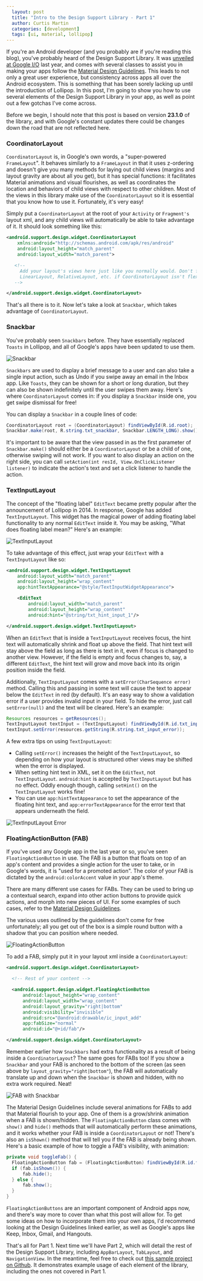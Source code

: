 ```yaml
---
  layout: post
  title: "Intro to the Design Support Library - Part 1"
  author: Curtis Martin
  categories: [development]
  tags: [ui, material, lollipop]
---
```


If you're an Android developer (and you probably are if you're reading this blog), you've probably heard of the Design Support Library. It was [unveiled at Google I/O](http://android-developers.blogspot.com/2015/05/android-design-support-library.html) last year, and comes with several classes to assist you in making your apps follow the [Material Design Guidelines](https://www.google.com/design/spec/material-design/introduction.html). This leads to not only a great user experience, but consistency across apps all over the Android ecosystem. This is something that has been sorely lacking up until the introduction of Lollipop. In this post, I'm going to show you how to use several elements of the Design Support Library in your app, as well as point out a few gotchas I've come across.<!--more-->

Before we begin, I should note that this post is based on version __23.1.0__ of the library, and with Google's constant updates there could be changes down the road that are not reflected here.

### CoordinatorLayout

`CoordinatorLayout` is, in Google's own words, a "super-powered `FrameLayout`". It behaves similarly to a `FrameLayout` in that it uses z-ordering and doesn't give you many methods for laying out child views (margins and layout gravity are about all you get), but it has special functions: it facilitates Material animations and visual flourishes, as well as coordinates the location and behaviors of child views with respect to other children. Most of the views in this library make use of the `CoordinatorLayout` so it is essential that you know how to use it. Fortunately, it's very easy!

Simply put a `CoordinatorLayout` at the root of your `Activity` or `Fragment's` layout xml, and any child views will automatically be able to take advantage of it. It should look something like this:

```xml
<android.support.design.widget.CoordinatorLayout
    xmlns:android="http://schemas.android.com/apk/res/android"
    android:layout_height="match_parent"
    android:layout_width="match_parent">

   <!-- 
     Add your layout's views here just like you normally would. Don't forget to add a root 
     LinearLayout, RelativeLayout, etc. if CoordinatorLayout isn't flexible enough for your needs.
   -->

</android.support.design.widget.CoordinatorLayout>
```

That's all there is to it. Now let's take a look at `Snackbar`, which takes advantage of `CoordinatorLayout`.

### Snackbar

You've probably seen `Snackbars` before. They have essentially replaced `Toasts` in Lollipop, and all of Google's apps have been updated to use them.

![Snackbar](/assets/2016-03-14-design-support-lib/snackbar.gif)

`Snackbars` are used to display a brief message to a user and can also take a single input action, such as Undo if you swipe away an email in the Inbox app. Like `Toasts`, they can be shown for a short or long duration, but they can also be shown indefinitely until the user swipes them away. Here's where `CoordinatorLayout` comes in: if you display a `Snackbar` inside one, you get swipe dismissal for free!

You can display a `Snackbar` in a couple lines of code:

```java
CoordinatorLayout root = (CoordinatorLayout) findViewById(R.id.root);
Snackbar.make(root, R.string.txt_snackbar, Snackbar.LENGTH_LONG).show();
```

It's important to be aware that the view passed in as the first parameter of `Snackbar.make()` should either be a `CoordinatorLayout` or be a child of one, otherwise swiping will not work. If you want to also display an action on the right side, you can call `setAction(int resId, View.OnClickListener listener)` to indicate the action's text and set a click listener to handle the action.

### TextInputLayout

The concept of the "floating label" `EditText` became pretty popular after the announcement of Lollipop in 2014. In response, Google has added `TextInputLayout`. This widget has the magical power of adding floating label functionality to any normal `EditText` inside it. You may be asking, "What does floating label mean?" Here's an example:

![TextInputLayout](/assets/2016-03-14-design-support-lib/textinputlayout.gif)

To take advantage of this effect, just wrap your `EditText` with a `TextInputLayout` like so:

```xml
<android.support.design.widget.TextInputLayout
    android:layout_width="match_parent"
    android:layout_height="wrap_content"
    app:hintTextAppearance="@style/TextInputWidgetAppearance">

    <EditText
        android:layout_width="match_parent"
        android:layout_height="wrap_content"
        android:hint="@string/txt_hint_input_1"/>

</android.support.design.widget.TextInputLayout>
```

When an `EditText` that is inside a `TextInputLayout` receives focus, the hint text will automatically shrink and float up above the field. That hint text will stay above the field as long as there is text in it, even if focus is changed to another view. However, if the field is empty and focus changes to, say, a different `EditText`, the hint text will grow and move back into its origin position inside the field.

Additionally, `TextInputLayout` comes with a `setError(CharSequence error)` method. Calling this and passing in some text will cause the text to appear below the `EditText` in red (by default). It's an easy way to show a validation error if a user provides invalid input in your field. To hide the error, just call `setError(null)` and the text will be cleared. Here's an example:

```java
Resources resources = getResources();
TextInputLayout textInput = (TextInputLayout) findViewById(R.id.txt_input_2);
textInput.setError(resources.getString(R.string.txt_input_error));
```

A few extra tips on using `TextInputLayout`:

* Calling `setError()` increases the height of the `TextInputLayout`, so depending on how your layout is structured other views may be shifted when the error is displayed.
* When setting hint text in XML, set it on the `EditText`, not `TextInputLayout`. `android:hint` is accepted by `TextInputLayout` but has no effect. Oddly enough though, calling `setHint()` on the `TextInputLayout` works fine!
* You can use `app:hintTextAppearance` to set the appearance of the floating hint text, and `app:errorTextAppearance` for the error text that appears underneath the field.

![TextInputLayout Error](/assets/2016-03-14-design-support-lib/textinputlayouterror.gif)

### FloatingActionButton (FAB)

If you've used any Google app in the last year or so, you've seen `FloatingActionButton` in use. The FAB is a button that floats on top of an app's content and provides a single action for the user to take, or in Google's words, it is "used for a promoted action". The color of your FAB is dictated by the `android:colorAccent` value in your app's theme.

There are many different use cases for FABs. They can be used to bring up a contextual search, expand into other action buttons to provide quick actions, and morph into new pieces of UI. For some examples of such cases, refer to the [Material Design Guidelines](https://www.google.com/design/spec/components/buttons-floating-action-button.html#buttons-floating-action-button-transitions).

The various uses outlined by the guidelines don't come for free unfortunately; all you get out of the box is a simple round button with a shadow that you can position where needed.

![FloatingActionButton](/assets/2016-03-14-design-support-lib/fab.gif)

To add a FAB, simply put it in your layout xml inside a `CoordinatorLayout`:

```xml
<android.support.design.widget.CoordinatorLayout>

  <!-- Rest of your content -->

  <android.support.design.widget.FloatingActionButton
      android:layout_height="wrap_content"
      android:layout_width="wrap_content"
      android:layout_gravity="right|bottom"
      android:visibility="invisible"
      android:src="@android:drawable/ic_input_add"
      app:fabSize="normal"
      android:id="@+id/fab"/>

</android.support.design.widget.CoordinatorLayout>
```

Remember earlier how `Snackbars` had extra functionality as a result of being inside a `CoordinatorLayout`? The same goes for FABs too! If you show a `Snackbar` and your FAB is anchored to the bottom of the screen (as seen above by `layout_gravity="right|bottom"`), the FAB will automatically translate up and down when the `Snackbar` is shown and hidden, with no extra work required. Neat!

![FAB with Snackbar](/assets/2016-03-14-design-support-lib/fab-snackbar.gif)

The Material Design Guidelines include several animations for FABs to add that Material flourish to your app. One of them is a grow/shrink animation when a FAB is shown/hidden. The `FloatingActionButton` class comes with `show()` and `hide()` methods that will automatically perform these animations, and it works whether your FAB is inside a `CoordinatorLayout` or not! There's also an `isShown()` method that will tell you if the FAB is already being shown. Here's a basic example of how to toggle a FAB's visibility, with animation:

```java
private void toggleFab() {
  FloatingActionButton fab = (FloatingActionButton) findViewById(R.id.fab);
  if (fab.isShown()) {
      fab.hide();
  } else {
      fab.show();
  }
}
```

`FloatingActionButtons` are an important component of Android apps now, and there's way more to cover than what this post will allow for. To get some ideas on how to incorporate them into your own apps, I'd recommend looking at the Design Guidelines linked earlier, as well as Google's apps like Keep, Inbox, Gmail, and Hangouts.

That's all for Part 1. Next time we'll have Part 2, which will detail the rest of the Design Support Library, including `AppBarLayout`, `TabLayout`, and `NavigationView`. In the meantime, feel free to check out [this sample project on Github](https://github.com/curtinmartis/Design-Support-Demo). It demonstrates example usage of each element of the library, including the ones not covered in Part 1.
